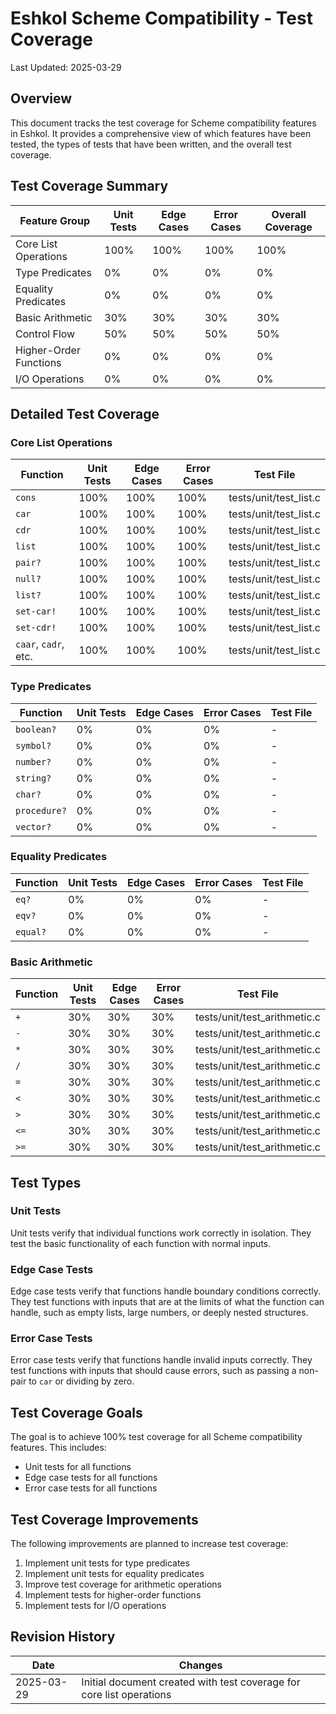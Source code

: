 # Eshkol Scheme Compatibility - Test Coverage

Last Updated: 2025-03-29

## Overview

This document tracks the test coverage for Scheme compatibility features in Eshkol. It provides a comprehensive view of which features have been tested, the types of tests that have been written, and the overall test coverage.

## Test Coverage Summary

| Feature Group | Unit Tests | Edge Cases | Error Cases | Overall Coverage |
|---------------|------------|------------|-------------|------------------|
| Core List Operations | 100% | 100% | 100% | 100% |
| Type Predicates | 0% | 0% | 0% | 0% |
| Equality Predicates | 0% | 0% | 0% | 0% |
| Basic Arithmetic | 30% | 30% | 30% | 30% |
| Control Flow | 50% | 50% | 50% | 50% |
| Higher-Order Functions | 0% | 0% | 0% | 0% |
| I/O Operations | 0% | 0% | 0% | 0% |

## Detailed Test Coverage

### Core List Operations

| Function | Unit Tests | Edge Cases | Error Cases | Test File |
|----------|------------|------------|-------------|-----------|
| `cons` | 100% | 100% | 100% | tests/unit/test_list.c |
| `car` | 100% | 100% | 100% | tests/unit/test_list.c |
| `cdr` | 100% | 100% | 100% | tests/unit/test_list.c |
| `list` | 100% | 100% | 100% | tests/unit/test_list.c |
| `pair?` | 100% | 100% | 100% | tests/unit/test_list.c |
| `null?` | 100% | 100% | 100% | tests/unit/test_list.c |
| `list?` | 100% | 100% | 100% | tests/unit/test_list.c |
| `set-car!` | 100% | 100% | 100% | tests/unit/test_list.c |
| `set-cdr!` | 100% | 100% | 100% | tests/unit/test_list.c |
| `caar`, `cadr`, etc. | 100% | 100% | 100% | tests/unit/test_list.c |

### Type Predicates

| Function | Unit Tests | Edge Cases | Error Cases | Test File |
|----------|------------|------------|-------------|-----------|
| `boolean?` | 0% | 0% | 0% | - |
| `symbol?` | 0% | 0% | 0% | - |
| `number?` | 0% | 0% | 0% | - |
| `string?` | 0% | 0% | 0% | - |
| `char?` | 0% | 0% | 0% | - |
| `procedure?` | 0% | 0% | 0% | - |
| `vector?` | 0% | 0% | 0% | - |

### Equality Predicates

| Function | Unit Tests | Edge Cases | Error Cases | Test File |
|----------|------------|------------|-------------|-----------|
| `eq?` | 0% | 0% | 0% | - |
| `eqv?` | 0% | 0% | 0% | - |
| `equal?` | 0% | 0% | 0% | - |

### Basic Arithmetic

| Function | Unit Tests | Edge Cases | Error Cases | Test File |
|----------|------------|------------|-------------|-----------|
| `+` | 30% | 30% | 30% | tests/unit/test_arithmetic.c |
| `-` | 30% | 30% | 30% | tests/unit/test_arithmetic.c |
| `*` | 30% | 30% | 30% | tests/unit/test_arithmetic.c |
| `/` | 30% | 30% | 30% | tests/unit/test_arithmetic.c |
| `=` | 30% | 30% | 30% | tests/unit/test_arithmetic.c |
| `<` | 30% | 30% | 30% | tests/unit/test_arithmetic.c |
| `>` | 30% | 30% | 30% | tests/unit/test_arithmetic.c |
| `<=` | 30% | 30% | 30% | tests/unit/test_arithmetic.c |
| `>=` | 30% | 30% | 30% | tests/unit/test_arithmetic.c |

## Test Types

### Unit Tests
Unit tests verify that individual functions work correctly in isolation. They test the basic functionality of each function with normal inputs.

### Edge Case Tests
Edge case tests verify that functions handle boundary conditions correctly. They test functions with inputs that are at the limits of what the function can handle, such as empty lists, large numbers, or deeply nested structures.

### Error Case Tests
Error case tests verify that functions handle invalid inputs correctly. They test functions with inputs that should cause errors, such as passing a non-pair to `car` or dividing by zero.

## Test Coverage Goals

The goal is to achieve 100% test coverage for all Scheme compatibility features. This includes:

- Unit tests for all functions
- Edge case tests for all functions
- Error case tests for all functions

## Test Coverage Improvements

The following improvements are planned to increase test coverage:

1. Implement unit tests for type predicates
2. Implement unit tests for equality predicates
3. Improve test coverage for arithmetic operations
4. Implement tests for higher-order functions
5. Implement tests for I/O operations

## Revision History

| Date | Changes |
|------|---------|
| 2025-03-29 | Initial document created with test coverage for core list operations |
